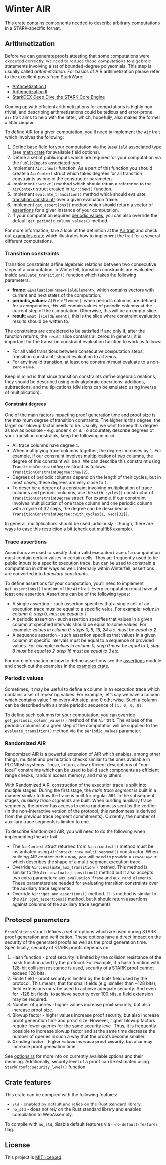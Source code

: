 # Winter AIR
This crate contains components needed to describe arbitrary computations in a STARK-specific format.

## Arithmetization
Before we can generate proofs attesting that some computations were executed correctly, we need to reduce these computations to algebraic statements involving a set of bounded-degree polynomials. This step is usually called *arithmetization*. For basics of AIR arithmetization please refer to the excellent posts from StarkWare:

* [Arithmetization I](https://medium.com/starkware/arithmetization-i-15c046390862)
* [Arithmetization II](https://medium.com/starkware/arithmetization-ii-403c3b3f4355)
* [StarkDEX Deep Dive: the STARK Core Engine](https://medium.com/starkware/starkdex-deep-dive-the-stark-core-engine-497942d0f0ab)

Coming up with efficient arithmetizations for computations is highly non-trivial, and describing arithmetizations could be tedious and error-prone. `Air` trait aims to help with the latter, which, hopefully, also makes the former a little simpler.

To define AIR for a given computation, you'll need to implement the `Air` trait which involves the following:

1. Define base field for your computation via the `BaseField` associated type (see [math crate](../math) for available field options).
2. Define a set of public inputs which are required for your computation via the `PublicInputs` associated type.
3. Implement `Air::new()` function. As a part of this function you should create a `AirContext` struct which takes degrees for all transition constraints as one of the constructor parameters.
4. Implement `context()` method which should return a reference to the `AirContext` struct created in `Air::new()` function.
5. Implement `evaluate_transition()` method which should evaluate [transition constraints](#Transition-constraints) over a given evaluation frame.
6. Implement `get_assertions()` method which should return a vector of [assertions](#Trace-assertions) for a given instance of your computation.
7. If your computation requires [periodic values](#Periodic-values), you can also override the default `get_periodic_column_values()` method.

For more information, take a look at the definition at the [Air trait](src/air/mod.rs) and check out [examples crate](../examples) which illustrates how to implement the trait for a several different computations.

### Transition constraints
Transition constraints define algebraic relations between two consecutive steps of a computation. In Winterfell, transition constraints are evaluated inside `evaluate_transition()` function which takes the following parameters:

- **frame**: `&EvaluationFrame<FieldElement>`, which contains vectors with current and next states of the computation.
- **periodic_values**: `&[FieldElement]`, when periodic columns are defined for a computation, this will contain values of periodic columns at the current step of the computation. Otherwise, this will be an empty slice.
- **result**: `&mut [FieldElement]`, this is the slice where constraint evaluation results should be written to.

The constraints are considered to be satisfied if and only if, after the function returns, the `result` slice contains all zeros. In general, it is important for the transition constraint evaluation function to work as follows:

* For all valid transitions between consecutive computation steps, transition constraints should evaluation to all zeros.
* For any invalid transition, at least one constraint must evaluate to a non-zero value.

Keep in mind is that since transition constraints define algebraic relations, they should be described using only algebraic operations: additions, subtractions, and multiplications (divisions can be emulated using inverse of multiplication).

#### Constraint degrees
One of the main factors impacting proof generation time and proof size is the maximum degree of transition constraints. The higher is this degree, the larger our blowup factor needs to be. Usually, we want to keep this degree as low as possible - e.g. under 4 or 8. To accurately describe degrees of your transition constraints, keep the following in mind:

* All trace columns have degree `1`.
* When multiplying trace columns together, the degree increases by `1`. For example, if our constraint involves multiplication of two columns, the degree of this constraint will be `2`. We can describe this constraint using `TransitionConstraintDegree` struct as follows: `TransitionConstraintDegree::new(2)`.
* Degrees of periodic columns depend on the length of their cycles, but in most cases, these degrees are very close to `1`.
* To describe a degree of a constraint involving multiplication of trace columns and periodic columns, use the `with_cycles()` constructor of `TransitionConstraintDegree` struct. For example, if our constraint involves multiplication of one trace column and one periodic column with a cycle of 32 steps, the degree can be described as: `TransitionConstraintDegree::with_cycles(1, vec![32])`.

In general, multiplications should be used judiciously - though, there are ways to ease this restriction a bit (check out [mulfib8](../examples/src/fibonacci/mulfib8/air.rs) example).

### Trace assertions
Assertions are used to specify that a valid execution trace of a computation must contain certain values in certain cells. They are frequently used to tie public inputs to a specific execution trace, but can be used to constrain a computation in other ways as well. Internally within Winterfell, assertions are converted into *boundary constraints*.

To define assertions for your computation, you'll need to implement `get_assertions()` function of the `Air` trait. Every computation must have at least one assertion. Assertions can be of the following types:

* A single assertion - such assertion specifies that a single cell of an execution trace must be equal to a specific value. For example: *value in column 0, step 0, must be equal to 1*.
* A periodic assertion - such assertion specifies that values in a given column at specified intervals should be equal to some values. For example: *values in column 0, steps 0, 8, 16, 24 etc. must be equal to 2*.
* A sequence assertion - such assertion specifies that values in a given column at specific intervals must be equal to a sequence of provided values. For example: *values in column 0, step 0 must be equal to 1, step 8 must be equal to 2, step 16 must be equal to 3 etc.*

For more information on how to define assertions see the [assertions](src/air/assertions/mod.rs) module and check out the examples in the [examples crate](../examples).

### Periodic values
Sometimes, it may be useful to define a column in an execution trace which contains a set of repeating values. For example, let's say we have a column which contains value 1 on every 4th step, and 0 otherwise. Such a column can be described with a simple periodic sequence of `[1, 0, 0, 0]`.

To define such columns for your computation, you can override `get_periodic_column_values()` method of the `Air` trait. The values of the periodic columns at a given step of the computation will be supplied to the `evaluate_transition()` method via the `periodic_values` parameter.

### Randomized AIR
Randomized AIR is a powerful extension of AIR which enables, among other things, multiset and permutation checks similar to the ones available in PLONKish systems. These, in turn, allow efficient descriptions of "non-local" constraints which can be used to build such components as efficient range checks, random access memory, and many others.

With Randomized AIR, construction of the execution trace is split into multiple stages. During the first stage, the *main trace segment* is built in a manner similar to how the trace is built for regular AIR. In the subsequent stages, *auxiliary trace segments* are built. When building auxiliary trace segments, the prover has access to extra randomness sent by the verifier (in the non-interactive version of the protocol, this randomness is derived from the previous trace segment commitments). Currently, the number of auxiliary trace segments is limited to one.

To describe Randomized AIR, you will need to do the following when implementing the `Air` trait:
* The `AirContext` struct returned from `Air::context()` method must be instantiated using `AirContext::new_multi_segment()` constructor. When building AIR context in this way, you will need to provide a `TraceLayout` which describes the shape of a multi-segment execution trace.
* Override `Air::evaluate_aux_transition()` method. This method is similar to the `Air::evaluate_transition()` method but it also accepts two extra parameters: `aux_evaluation_frame` and `aux_rand_elements`. These parameters are needed for evaluating transition constraints over the auxiliary trace segments.
* Override `Air::get_aux_assertions()` method. This method is similar to the `Air::get_assertions()` method, but it should return assertions against columns of the auxiliary trace segments.

## Protocol parameters
`ProofOptions` struct defines a set of options which are used during STARK proof generation and verification. These options have a direct impact on the security of the generated proofs as well as the proof generation time. Specifically, security of STARK proofs depends on:

1. Hash function - proof security is limited by the collision resistance of the hash function used by the protocol. For example, if a hash function with 128-bit collision resistance is used, security of a STARK proof cannot exceed 128 bits.
2. Finite field - proof security is limited by the finite field used by the protocol. This means, that for small fields (e.g. smaller than ~128 bits), field extensions must be used to achieve adequate security. And even for ~128 bit fields, to achieve security over 100 bits, a field extension may be required.
3. Number of queries - higher values increase proof security, but also increase proof size.
4. Blowup factor - higher values increase proof security, but also increase proof generation time and proof size. However, higher blowup factors require fewer queries for the same security level. Thus, it is frequently possible to increase blowup factor and at the same time decrease the number of queries in such a way that the proofs become smaller.
5. Grinding factor - higher values increase proof security, but also may increase proof generation time.

See [options.rs](src/options.rs) for more info on currently available options and their meaning. Additionally, security level of a proof can be estimated using `StarkProof::security_level()` function.

## Crate features
This crate can be compiled with the following features:

* `std` - enabled by default and relies on the Rust standard library.
* `no_std` - does not rely on the Rust standard library and enables compilation to WebAssembly.

To compile with `no_std`, disable default features via `--no-default-features` flag.

License
-------

This project is [MIT licensed](../LICENSE).